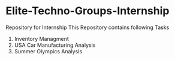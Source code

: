 # Elite-Techno-Groups-Internship
Repository for Internship 
This Repository contains following Tasks
  1. Inventory Managment 
  2. USA Car Manufacturing Analysis
  3. Summer Olympics Analysis
